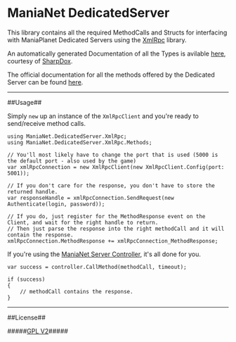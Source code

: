ManiaNet DedicatedServer
========================

This library contains all the required MethodCalls and Structs for interfacing with ManiaPlanet Dedicated Servers using the [XmlRpc](https://github.com/Banane9/XmlRpc) library.

An automatically generated Documentation of all the Types is avilable [here](http://maniadotnet.github.io/DedicatedServer), courtesy of [SharpDox](http://sharpdox.de).

The official documentation for all the methods offered by the Dedicated Server can be found [here](http://doc.maniaplanet.com/dedicated-server/xmlrpc/methods/latest.html).

---------------------------------------------------------------------------------------------------------------------------------

##Usage##

Simply `new` up an instance of the `XmlRpcClient` and you're ready to send/receive method calls.

``` CSharp
using ManiaNet.DedicatedServer.XmlRpc;
using ManiaNet.DedicatedServer.XmlRpc.Methods;

// You'll most likely have to change the port that is used (5000 is the default port - also used by the game)
var xmlRpcConnection = new XmlRpcClient(new XmlRpcClient.Config(port: 5001));

// If you don't care for the response, you don't have to store the returned handle.
var responseHandle = xmlRpcConnection.SendRequest(new Authenticate(login, password));

// If you do, just register for the MethodResponse event on the Client, and wait for the right handle to return.
// Then just parse the response into the right methodCall and it will contain the response.
xmlRpcConnection.MethodResponse += xmlRpcConnection_MethodResponse;
```


If you're using the [ManiaNet Server Controller](https://github.com/ManiaDotNet/ServerController), it's all done for you.

``` CSharp
var success = controller.CallMethod(methodCall, timeout);

if (success)
{
	// methodCall contains the response.
}
```

---------------------------------------------------------------------------------------------------------------------------------

##License##

#####[GPL V2](https://github.com/ManiaDotNet/DedicatedServer/blob/master/LICENSE.md)#####

